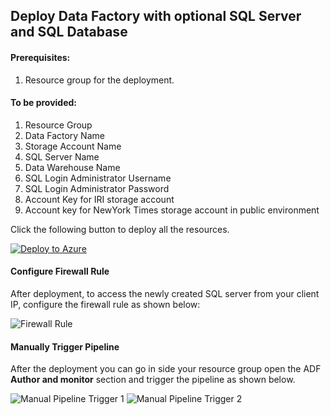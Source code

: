 ## Deploy Data Factory with optional SQL Server and SQL Database

#### Prerequisites:
1. Resource group for the deployment.

#### To be provided:
1. Resource Group
2. Data Factory Name
3. Storage Account Name
4. SQL Server Name
5. Data Warehouse Name
6. SQL Login Administrator Username
7. SQL Login Administrator Password
8. Account Key for IRI storage account
9. Account key for NewYork Times storage account in public environment

Click the following button to deploy all the resources.

[![Deploy to Azure](https://aka.ms/deploytoazurebutton)](https://portal.azure.com/#create/Microsoft.Template/uri/https%3A%2F%2Fraw.githubusercontent.com%2Fnashahz%2Fazure-data-pipelines%2Fmaster%2Fdatasets%2FIRI%2Fcustomer%2Ftemplates%2FIRI_one_click_arm_template.json)

#### Configure Firewall Rule
After deployment, to access the newly created SQL server from your client IP, configure the firewall rule as shown below:

![Firewall Rule](https://github.com/nashahz/azure-data-pipelines/blob/master/datasets/IRI/customer/images/firewallRule.gif)


#### Manually Trigger Pipeline

After the deployment you can go in side your resource group open the ADF **Author and monitor** section and trigger the pipeline as shown below.

![Manual Pipeline Trigger 1](https://github.com/nashahz/azure-data-pipelines/blob/master/datasets/IRI/customer/images/manualtrigger-1.png)
![Manual Pipeline Trigger 2](https://github.com/nashahz/azure-data-pipelines/blob/master/datasets/IRI/customer/images/manualtrigger-2.png)


